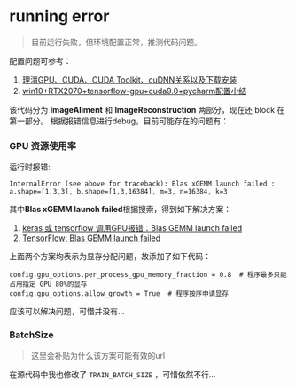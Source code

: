 # running error

> 目前运行失败，但环境配置正常，推测代码问题。

配置问题可参考：
1. [理清GPU、CUDA、CUDA Toolkit、cuDNN关系以及下载安装](https://blog.csdn.net/qq_42406643/article/details/109545766)
2. [win10+RTX2070+tensorflow-gpu+cuda9.0+pycharm配置小结](https://www.jianshu.com/p/8f774b7866c7)

该代码分为 **ImageAliment** 和 **ImageReconstruction** 两部分，现在还 block 在第一部分。 
根据报错信息进行debug，目前可能存在的问题有：
### GPU 资源使用率
运行时报错:    

    InternalError (see above for traceback): Blas xGEMM launch failed : a.shape=[1,3,3], b.shape=[1,3,16384], m=3, n=16384, k=3    

其中**Blas xGEMM launch failed**根据搜索，得到如下解决方案：
1. [keras 或 tensorflow 调用GPU报错：Blas GEMM launch failed](https://blog.csdn.net/Leo_Xu06/article/details/82023330)
2. [TensorFlow: Blas GEMM launch failed](https://stackoverflow.com/questions/43990046/tensorflow-blas-gemm-launch-failed)

上面两个方案均表示为显存分配问题，故添加了如下代码：

    config.gpu_options.per_process_gpu_memory_fraction = 0.8  # 程序最多只能占用指定 GPU 80%的显存
    config.gpu_options.allow_growth = True  # 程序按序申请显存

应该可以解决问题，可惜并没有...

### BatchSize
> 这里会补贴为什么该方案可能有效的url  

在源代码中我也修改了 `TRAIN_BATCH_SIZE` ，可惜依然不行...